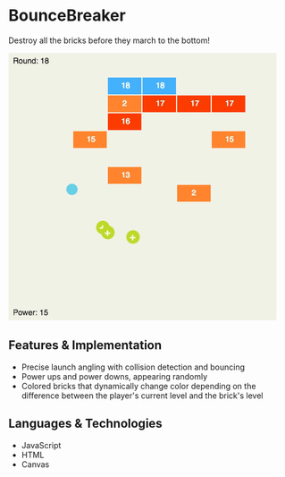 [screenshot]: /Screenshot_2.png
[gif]: /BounceBreaker_GIF.gif

# BounceBreaker

Destroy all the bricks before they march to the bottom!

<!-- ![screenshot] -->
![gif]

## Features & Implementation
- Precise launch angling with collision detection and bouncing
- Power ups and power downs, appearing randomly
- Colored bricks that dynamically change color depending on the difference between the player's current level and the brick's level

## Languages & Technologies
- JavaScript
- HTML
- Canvas
